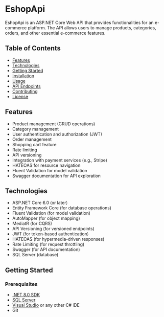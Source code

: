 # EshopApi

EshopApi is an ASP.NET Core Web API that provides functionalities for an e-commerce platform. The API allows users to manage products, categories, orders, and other essential e-commerce features. 

## Table of Contents

- [Features](#features)
- [Technologies](#technologies)
- [Getting Started](#getting-started)
- [Installation](#installation)
- [Usage](#usage)
- [API Endpoints](#api-endpoints)
- [Contributing](#contributing)
- [License](#license)

## Features

- Product management (CRUD operations)
- Category management
- User authentication and authorization (JWT)
- Order management
- Shopping cart feature
- Rate limiting
- API versioning
- Integration with payment services (e.g., Stripe)
- HATEOAS for resource navigation
- Fluent Validation for model validation
- Swagger documentation for API exploration

## Technologies

- ASP.NET Core 6.0 (or later)
- Entity Framework Core (for database operations)
- Fluent Validation (for model validation)
- AutoMapper (for object mapping)
- MediatR (for CQRS)
- API Versioning (for versioned endpoints)
- JWT (for token-based authentication)
- HATEOAS (for hypermedia-driven responses)
- Rate Limiting (for request throttling)
- Swagger (for API documentation)
- SQL Server (database)

## Getting Started

### Prerequisites

- [.NET 8.0 SDK](https://dotnet.microsoft.com/download/dotnet/8.0)
- [SQL Server](https://www.microsoft.com/en-us/sql-server)
- [Visual Studio](https://visualstudio.microsoft.com/) or any other C# IDE
- Git

